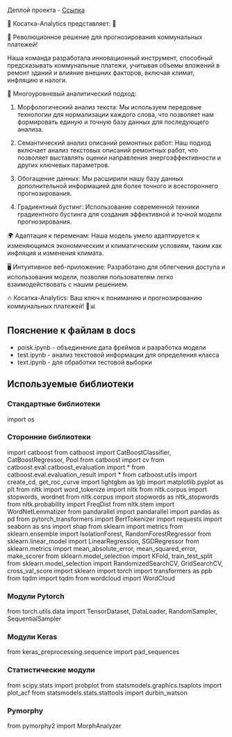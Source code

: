 Деплой проекта - [Ссылка](http://84.201.139.219:5000/home)

🌟 Косатка-Analytics представляет: 🚀

💼 Революционное решение для прогнозирования коммунальных платежей!

Наша команда разработала инновационный инструмент, способный предсказывать коммунальные платежи, учитывая объемы вложений в ремонт зданий и влияние внешних факторов, включая климат, инфляцию и налоги.

🧠 Многоуровневый аналитический подход:

1. Морфологический анализ текста: Мы используем передовые технологии для нормализации каждого слова, что позволяет нам формировать единую и точную базу данных для последующего анализа.

2. Семантический анализ описаний ремонтных работ: Наш подход включает анализ текстовых описаний ремонтных работ, что позволяет выставлять оценки направления энергоэффективности и других ключевых параметров.

3. Обогащение данных: Мы расширили нашу базу данных дополнительной информацией для более точного и всестороннего прогнозирования.

4. Градиентный бустинг: Использование современной техники градиентного бустинга для создания эффективной и точной модели прогнозирования.

🌍 Адаптация к переменам: Наша модель умело адаптируется к изменяющимся экономическим и климатическим условиям, таким как инфляция и изменения климата.

🖥️ Интуитивное веб-приложение: Разработано для облегчения доступа и использования модели, позволяя пользователям легко взаимодействовать с нашим решением.

🔥 Косатка-Analytics: Ваш ключ к пониманию и прогнозированию коммунальных платежей! 🌊📊

## Пояснение к файлам в docs
- poisk.ipynb - объединение дата фреймов и разработка модели
- test.ipynb - анализ текстовой информации для определения класса
- text.ipynb - для обработки тестовой выборки

## Используемые библиотеки
### Стандартные библиотеки
import os

### Сторонние библиотеки
import catboost
from catboost import CatBoostClassifier, CatBoostRegressor, Pool
from catboost import cv
from catboost.eval.catboost_evaluation import *
from catboost.eval.evaluation_result import *
from catboost.utils import create_cd, get_roc_curve
import lightgbm as lgb
import matplotlib.pyplot as plt
from nltk import word_tokenize
import nltk
from nltk.corpus import stopwords, wordnet
from nltk.corpus import stopwords as nltk_stopwords
from nltk.probability import FreqDist
from nltk.stem import WordNetLemmatizer 
from pandarallel import pandarallel
import pandas as pd
from pytorch_transformers import BertTokenizer
import requests
import seaborn as sns
import shap
from sklearn import metrics
from sklearn.ensemble import IsolationForest, RandomForestRegressor
from sklearn.linear_model import LinearRegression, SGDRegressor
from sklearn.metrics import mean_absolute_error, mean_squared_error, make_scorer
from sklearn.model_selection import KFold, train_test_split
from sklearn.model_selection import RandomizedSearchCV, GridSearchCV, cross_val_score
import sklearn
import torch
import transformers as ppb
from tqdm import tqdm
from wordcloud import WordCloud

### Модули Pytorch
from torch.utils.data import TensorDataset, DataLoader, RandomSampler, SequentialSampler

### Модули Keras
from keras_preprocessing.sequence import pad_sequences

### Статистические модули
from scipy.stats import probplot
from statsmodels.graphics.tsaplots import plot_acf
from statsmodels.stats.stattools import durbin_watson

### Pymorphy
from pymorphy2 import MorphAnalyzer
